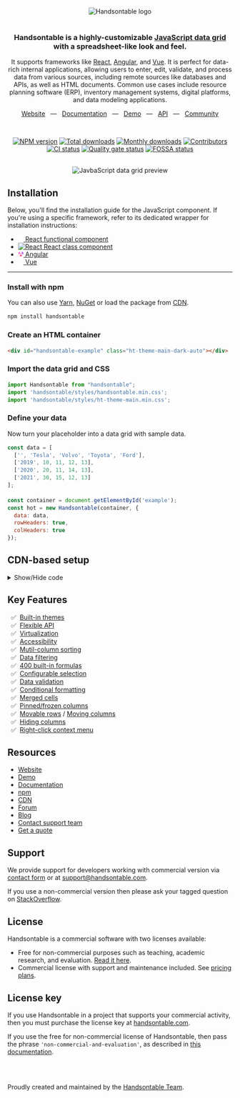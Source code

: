 <div align="center">
  <br><br>
  <picture>
    <source media="(prefers-color-scheme: dark)" srcset="https://github.com/handsontable/handsontable/blob/feature/dev-issue-2137/resources/handsontable-logo-white.svg?raw=true"/>
    <source media="(prefers-color-scheme: light)" srcset="https://github.com/handsontable/handsontable/blob/feature/dev-issue-2137/resources/handsontable-logo-black.svg?raw=true"/>
    <img width="400" alt="Handsontable logo" src="https://github.com/handsontable/handsontable/blob/feature/dev-issue-2137/resources/handsontable-logo-black.svg?raw=true"/>
  </picture>
  <br><br>
  <h3>Handsontable is a highly-customizable <a href="https://handsontable/docs/javascript-data-grid" target="_blank">JavaScript data grid</a> with a spreadsheet-like look and feel.</h3>
  <p>
    It supports frameworks like 
    <a href="https://github.com/handsontable/handsontable/tree/master/wrappers/react-wrapper" target="_blank">React</a>, 
    <a href="https://github.com/handsontable/handsontable/tree/master/wrappers/angular" target="_blank">Angular</a>, and 
    <a href="https://github.com/handsontable/handsontable/tree/master/wrappers/vue" target="_blank">Vue</a>. 
    It is perfect for data-rich internal applications, allowing users to enter, edit, validate, and process data from various sources, including remote sources like databases and APIs, as well as HTML documents. Common use cases include resource planning software (ERP), inventory management systems, digital platforms, and data modeling applications.
  </p>

  <a href="https://handsontable.com">Website</a> &nbsp;&nbsp;—&nbsp;&nbsp; <a href="https://handsontable.com/docs">Documentation</a> &nbsp;&nbsp;—&nbsp;&nbsp; <a href="https://handsontable.com/docs/demo">Demo</a> &nbsp;&nbsp;—&nbsp;&nbsp; <a href="https://handsontable.com/docs/api">API</a> 
  &nbsp;&nbsp;—&nbsp;&nbsp; <a href="https://github.com/handsontable/handsontable/discussions">Community</a>

  <br>

  [![NPM version](https://img.shields.io/npm/v/handsontable?style=for-the-badge)](https://npmjs.com/package/handsontable)
  [![Total downloads](https://img.shields.io/npm/dt/handsontable.svg?style=for-the-badge)](https://npmjs.com/package/handsontable)
  [![Monthly downloads](https://img.shields.io/npm/dm/handsontable.svg?style=for-the-badge)](https://npmjs.com/package/handsontable)
  [![Contributors](https://img.shields.io/github/contributors/handsontable/handsontable?style=for-the-badge)](https://github.com/handsontable/handsontable/graphs/contributors)
  <br>
  [![CI status](https://github.com/handsontable/handsontable/actions/workflows/test.yml/badge.svg?branch=master)](https://github.com/handsontable/handsontable/actions/workflows/test.yml?query=branch%3Amaster)
  [![Quality gate status](https://sonarcloud.io/api/project_badges/measure?project=handsontable_handsontable&metric=alert_status)](https://sonarcloud.io/dashboard?id=handsontable_handsontable)
  [![FOSSA status](https://app.fossa.io/api/projects/git%2Bgithub.com%2Fhandsontable%2Fhandsontable.svg?type=shield)](https://app.fossa.io/projects/git%2Bgithub.com%2Fhandsontable%2Fhandsontable?ref=badge_shield)
  
  <br>
  
  <picture>
    <source media="(prefers-color-scheme: dark)" srcset="https://github.com/handsontable/handsontable/blob/feature/dev-issue-2137/resources/handsontable-preview-dark-theme.png?raw=true"/>
    <source media="(prefers-color-scheme: light)" srcset="https://github.com/handsontable/handsontable/blob/feature/dev-issue-2137/resources/handsontable-preview-light-theme.png?raw=true"/>
    <img width="780" alt="JavbaScript data grid preview" src="https://github.com/handsontable/handsontable/blob/feature/dev-issue-2137/resources/handsontable-preview-light-theme.png?raw=true"/>
  </picture>
</div>

<div id="installation">

  ## Installation
  Below, you'll find the installation guide for the JavaScript component. If you're using a specific framework, refer to its dedicated wrapper for installation instructions:
  
  - <a href="https://github.com/handsontable/handsontable/tree/master/wrappers/react-wrapper"><img src="https://raw.githubusercontent.com/handsontable/handsontable/develop/resources/icons/react-icon.svg" width="12" height="12"> React functional component</a>
  - <a href="https://github.com/handsontable/handsontable/tree/master/wrappers/react"><img src="https://raw.githubusercontent.com/handsontable/handsontable/develop/resources/icons/react-icon.svg" width="12" height="12" alt="React"> React class component</a>
  - <a href="https://github.com/handsontable/handsontable/tree/master/wrappers/angular"><img src="https://raw.githubusercontent.com/handsontable/handsontable/develop/resources/icons/angular-icon.svg" width="12" height="12" alt="Angular"> Angular</a>
  - <a href="https://github.com/handsontable/handsontable/tree/master/wrappers/vue3"><img src="https://raw.githubusercontent.com/handsontable/handsontable/develop/resources/icons/vue-icon.svg" width="12" height="12"> Vue</a>
  ---
  
  ### Install with npm

  You can also use [Yarn](https://yarnpkg.com/package/handsontable), [NuGet](https://www.nuget.org/packages/Handsontable) or load the package from [CDN](https://jsdelivr.com/package/npm/handsontable).
  
  ```bash
  npm install handsontable
  ```

  ### Create an HTML container
  
  ```html
  <div id="handsontable-example" class="ht-theme-main-dark-auto"></div>
  ```
  
  ### Import the data grid and CSS
  
  ```js
  import Handsontable from "handsontable";
  import 'handsontable/styles/handsontable.min.css';
  import 'handsontable/styles/ht-theme-main.min.css';
  ```
  
  ### Define your data
  
  Now turn your placeholder into a data grid with sample data.
  ```js
  const data = [
    ['', 'Tesla', 'Volvo', 'Toyota', 'Ford'],
    ['2019', 10, 11, 12, 13],
    ['2020', 20, 11, 14, 13],
    ['2021', 30, 15, 12, 13]
  ];
  
  const container = document.getElementById('example');
  const hot = new Handsontable(container, {
    data: data,
    rowHeaders: true,
    colHeaders: true
  });
  ```
</div>

## CDN-based setup

<details close>
  <summary></> Show/Hide code</summary>
    If your environment does not support `imports`, you can use the code below to quickly set up and run a data grid with basic configuration options.
  
    ```html
    <html lang="en">
      <head>
        <meta charset="UTF-8" />
        <meta name="viewport" content="width=device-width, initial-scale=1.0" />
        <title>Handsontable</title>
        <link
          rel="stylesheet"
          href="https://cdn.jsdelivr.net/npm/handsontable@15.0.0-next-fdd4480-20241205/styles/handsontable.min.css"
        />
        <link
          rel="stylesheet"
          href="https://cdn.jsdelivr.net/npm/handsontable@15.0.0-next-fdd4480-20241205/styles/ht-theme-main.min.css"
        />
      </head>
      <body>
      
        <div id="handsontable-grid" class="ht-theme-main"></div>
    
        <script src="https://cdn.jsdelivr.net/gh/handsontable/handsontable@4472a6050c67dde8fb4771eb25c80c1f0b1c0ed1/handsontable/dist/handsontable.full.min.js"></script>
        <script>
          const element = document.getElementById("handsontable-grid")
    
          new Handsontable(element, {
            data: [
              { company: "Tagcat", country: "United Kingdom", rating: 4.5 },
              { company: "Zoomzone", country: "Indonesia", rating: 3.8 },
              { company: "Meeveo", country: "United States", rating: 4.2 },
            ],
            columns: [
              { data: "company", title: "Company", width: 100 },
              {
                data: "country",
                title: "Country",
                width: 150,
                type: "dropdown",
                source: ["United Kingdom", "Indonesia", "United States"],
              },
              { data: "rating", title: "Rating", width: 100, type: "numeric" },
            ],
            rowHeaders: true,
            navigableHeaders: true,
            columnSorting: true,
            headerClassName: "htLeft",
            licenseKey: "non-commercial-and-evaluation",
          })
        </script>
      </body>
    </html>
    ```
</details>

## Key Features

&nbsp;&nbsp;✅&nbsp; [Built-in themes](https://handsontable.com/docs/javascript-data-grid/themes/) <br>
&nbsp;&nbsp;✅&nbsp; [Flexible API](https://handsontable.com/docs/javascript-data-grid/api/) <br>
&nbsp;&nbsp;✅&nbsp; [Virtualization](https://handsontable.com/docs/javascript-data-grid/row-virtualization/) <br>
&nbsp;&nbsp;✅&nbsp; [Accessibility](https://handsontable.com/docs/javascript-data-grid/accessibility/) <br>
&nbsp;&nbsp;✅&nbsp; [Mutil-column sorting](https://handsontable.com/docs/javascript-data-grid/rows-sorting/) <br>
&nbsp;&nbsp;✅&nbsp; [Data filtering](https://handsontable.com/docs/javascript-data-grid/column-filter/) <br>
&nbsp;&nbsp;✅&nbsp; [400 built-in formulas](https://handsontable.com/docs/javascript-data-grid/formula-calculation/) <br>
&nbsp;&nbsp;✅&nbsp; [Configurable selection](https://handsontable.com/docs/javascript-data-grid/selection/) <br>
&nbsp;&nbsp;✅&nbsp; [Data validation](https://handsontable.com/docs/javascript-data-grid/cell-validator/) <br>
&nbsp;&nbsp;✅&nbsp; [Conditional formatting](https://handsontable.com/docs/javascript-data-grid/conditional-formatting/) <br>
&nbsp;&nbsp;✅&nbsp; [Merged cells](https://handsontable.com/docs/javascript-data-grid/merge-cells/) <br>
&nbsp;&nbsp;✅&nbsp; [Pinned/frozen columns](https://handsontable.com/docs/javascript-data-grid/column-freezing/) <br>
&nbsp;&nbsp;✅&nbsp; [Movable rows](https://handsontable.com/docs/javascript-data-grid/row-moving/) / [Moving columns](https://handsontable.com/docs/javascript-data-grid/column-moving/) <br>
&nbsp;&nbsp;✅&nbsp; [Hiding columns](https://handsontable.com/docs/javascript-data-grid/column-hiding/) <br>
&nbsp;&nbsp;✅&nbsp; [Right-click context menu](https://handsontable.com/docs/javascript-data-grid/context-menu/) <br>

## Resources

- [Website](https://handsontable.com)
- [Demo](https://handsontable.com/demo)
- [Documentation](https://handsontable.com/docs)
- [npm](https://www.npmjs.com/package/handsontable)
- [CDN](https://www.jsdelivr.com/package/npm/handsontable)
- [Forum](https://forum.handsontable.com/)
- [Blog](https://handsontable.com/blog)
- [Contact support team](https://handsontable.com/contact)
- [Get a quote](https://handsontable.com/get-a-quote)

## Support

We provide support for developers working with commercial version via [contact form](https://handsontable.com/contact?category=technical_support)</a> or at support@handsontable.com.

If you use a non-commercial version then please ask your tagged question on [StackOverflow](https://stackoverflow.com/questions/tagged/handsontable).

## License

Handsontable is a commercial software with two licenses available:

- Free for non-commercial purposes such as teaching, academic research, and evaluation. [Read it here](https://github.com/handsontable/handsontable/blob/master/handsontable-non-commercial-license.pdf).
- Commercial license with support and maintenance included. See [pricing plans](https://handsontable.com/pricing).

## License key

If you use Handsontable in a project that supports your commercial activity, then you must purchase the license key at [handsontable.com](https://handsontable.com/pricing).

If you use the free for non-commercial license of Handsontable, then pass the phrase `'non-commercial-and-evaluation'`, as described in [this documentation](https://handsontable.com/docs/license-key/).

<br>
<br>

Proudly created and maintained by the [Handsontable Team](https://handsontable.com/team).
